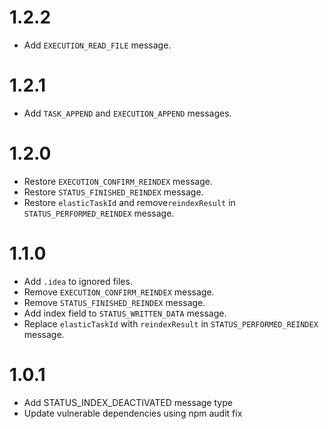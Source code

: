 # 1.2.2
- Add `EXECUTION_READ_FILE` message.

# 1.2.1
- Add `TASK_APPEND` and `EXECUTION_APPEND` messages.

# 1.2.0
- Restore `EXECUTION_CONFIRM_REINDEX` message.
- Restore `STATUS_FINISHED_REINDEX` message.
- Restore `elasticTaskId` and remove`reindexResult` in `STATUS_PERFORMED_REINDEX` message.

# 1.1.0
- Add `.idea` to ignored files.
- Remove `EXECUTION_CONFIRM_REINDEX` message.
- Remove `STATUS_FINISHED_REINDEX` message.
- Add index field to `STATUS_WRITTEN_DATA` message.
- Replace `elasticTaskId` with `reindexResult` in `STATUS_PERFORMED_REINDEX` message.

# 1.0.1
- Add STATUS_INDEX_DEACTIVATED message type
- Update vulnerable dependencies using npm audit fix
